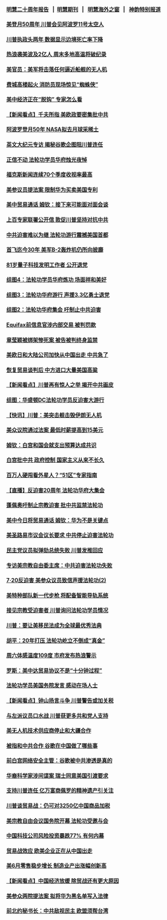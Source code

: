 #### [明慧二十周年报告](https://github.com/gfw-breaker/mh-reports/blob/master/README.md?t=07192020) &nbsp;&nbsp;|&nbsp;&nbsp;[明慧期刊](https://github.com/gfw-breaker/mh-qikan) &nbsp;&nbsp;|&nbsp;&nbsp; [明慧海外之窗](https://github.com/gfw-breaker/mh-news/blob/master/README.md?t=07192020) &nbsp;&nbsp;|&nbsp;&nbsp; [神韵特别报道](https://github.com/gfw-breaker/mh-news/blob/master/shenyun.md?t=07192020) 

#### [美登月50周年 川普会见阿波罗11号太空人](../pages/nsc412/n11396296.md?t=07192020) 

#### [川普执政头两年 数据显示边境死亡率下降](../pages/nsc412/n11396485.md?t=07192020) 

#### [热浪袭美波及2亿人 周末多地高温将破纪录](../pages/nsc412/n11396366.md?t=07192020) 

#### [美官员：美军将击落任何逼近船舰的无人机](../pages/nsc412/n11395844.md?t=07192020) 

#### [费城高楼起火 消防员现场惊见“蜘蛛侠”](../pages/nsc412/n11396040.md?t=07192020) 

#### [美中经济正在“脱钩” 专家怎么看](../pages/nsc412/n11396179.md?t=07192020) 

#### [【新闻看点】千夫所指 美欧政要密集批中共](../pages/nsc412/n11396069.md?t=07192020) 

#### [阿波罗登月50年 NASA拟去月球采稀土](../pages/nsc412/n11395775.md?t=07192020) 

#### [英文大纪元专访 揭秘谷歌企图阻川普连任](../pages/nsc412/n11395918.md?t=07192020) 

#### [正信不动 法轮功学员华府烛光夜悼](../pages/nsc412/n11396355.md?t=07192020) 

#### [福克斯新闻连续70个季度收视率最高](../pages/nsc412/n11395496.md?t=07192020) 

#### [美参议员提法案 限制华为买卖美国专利](../pages/nsc412/n11395833.md?t=07192020) 

#### [美中贸易通话 姆钦：接下来可能面对面会谈](../pages/nsc412/n11395747.md?t=07192020) 

#### [上百专家联署公开信 敦促川普坚持对抗中共](../pages/nsc412/n11394859.md?t=07192020) 

#### [中共迫害难以为继 法轮功游行震撼美国首都](../pages/nsc412/n11394281.md?t=07192020) 

#### [首飞迄今30年 美军B-2轰炸机仍所向披靡](../pages/nsc412/n11395211.md?t=07192020) 

#### [81岁量子科技发明工作者 公开退党](../pages/nsc412/n11394585.md?t=07192020) 

#### [组图4：法轮功学员华府炼功 场面祥和美好](../pages/nsc412/n11394709.md?t=07192020) 

#### [组图3：法轮功华府游行 声援3.3亿勇士退党](../pages/nsc412/n11394387.md?t=07192020) 

#### [组图2：法轮功华府集会 吁制止中共迫害](../pages/nsc412/n11394282.md?t=07192020) 

#### [Equifax前信息官涉内部交易 被判罚款](../pages/nsc412/n11394044.md?t=07192020) 

#### [章莹颖被绑架惨死案 被告被判终身监禁](../pages/nsc412/n11394066.md?t=07192020) 

#### [美欧日和大陆公司加快从中国出走 中共急了](../pages/nsc412/n11393790.md?t=07192020) 

#### [恢复贸易谈判后 中方进口大量美国高粱](../pages/nsc412/n11393905.md?t=07192020) 

#### [【新闻看点】川普再有惊人之举 揭开中共画皮](../pages/nsc412/n11393493.md?t=07192020) 

#### [组图：华盛顿DC法轮功学员反迫害大游行](../pages/nsc412/n11393926.md?t=07192020) 

#### [【快讯】川普：美突击舰击毁伊朗无人机](../pages/nsc412/n11393964.md?t=07192020) 

#### [美众议院通过法案 最低时薪提高到15美元](../pages/nsc412/n11393728.md?t=07192020) 

#### [姆钦：白宫和国会就支出预算达成共识](../pages/nsc412/n11393650.md?t=07192020) 

#### [白宫批中共 政府控制 国家主义从来不长久](../pages/nsc412/n11393496.md?t=07192020) 

#### [百万人硬闯看外星人？“51区”专家指南](../pages/nsc412/n11393001.md?t=07192020) 

#### [【直播】反迫害20周年 法轮功华府大集会](../pages/nsc412/n11386430.md?t=07192020) 

#### [蓬佩奥吁制止宗教迫害 批中共监禁法轮功](../pages/nsc412/n11393342.md?t=07192020) 

#### [美中今日将贸易通话 姆钦：华为不是关键点](../pages/nsc412/n11393282.md?t=07192020) 

#### [美圣路易市议会议长要求 中共停止迫害法轮功](../pages/nsc412/n11393251.md?t=07192020) 

#### [民主党议员拟弹劾总统失败 川普发推回应](../pages/nsc412/n11392717.md?t=07192020) 

#### [专访美宗教自由委主席：中共迫害法轮功失败](../pages/nsc412/n11391294.md?t=07192020) 

#### [7‧20反迫害 美参众议员致信声援法轮功(2)](../pages/nsc412/n11391822.md?t=07192020) 

#### [美特种部队新一代步枪 将配备智能导轨系统](../pages/nsc412/n11392071.md?t=07192020) 

#### [接见宗教受迫害者 川普询问法轮功学员情况](../pages/nsc412/n11391208.md?t=07192020) 

#### [川普：要让美移民法成为全球最优秀法典](../pages/nsc412/n11391947.md?t=07192020) 

#### [胡平：20年打压 法轮功屹立不倒成“真金”](../pages/nsc412/n11391900.md?t=07192020) 

#### [周六体感温度109度 市府发布热浪警示](../pages/nsc412/n11391893.md?t=07192020) 

#### [罗斯：美中达贸易协议不是“十分钟过程”](../pages/nsc412/n11391165.md?t=07192020) 

#### [法轮功学员美国务院发言 感动在场人士](../pages/nsc412/n11391241.md?t=07192020) 

#### [【新闻看点】钟山扬言斗争 川普警告或加关税](../pages/nsc412/n11390828.md?t=07192020) 

#### [与左派议员口水战 川普获更多共和党人支持](../pages/nsc412/n11390726.md?t=07192020) 

#### [美无人机技术供应商停止和大疆合作](../pages/nsc412/n11390783.md?t=07192020) 

#### [被指和中共合作 谷歌在中国做了哪些事](../pages/nsc412/n11390549.md?t=07192020) 

#### [前白宫网络安全主管：谷歌被中共渗透是真的](../pages/nsc412/n11390388.md?t=07192020) 

#### [华裔科学家涉间谍案 瑞士同意美国引渡要求](../pages/nsc412/n11389956.md?t=07192020) 

#### [支持川普连任 亿万富商佩罗的精神遗产引关注](../pages/nsc412/n11387101.md?t=07192020) 

#### [川普谈贸易战：仍可对3250亿中国商品加税](../pages/nsc412/n11389051.md?t=07192020) 

#### [美宗教自由会议国务院开幕 法轮功受邀与会](../pages/nsc412/n11388662.md?t=07192020) 

#### [中国科技公司风险投资暴跌77% 有何内幕](../pages/nsc412/n11387891.md?t=07192020) 

#### [贸易战效应 欧美企业正在从中国出走](../pages/nsc412/n11389015.md?t=07192020) 

#### [美6月零售稳步增长 制造业产出涨幅创新高](../pages/nsc412/n11388696.md?t=07192020) 

#### [【新闻看点】中国经济放缓 除贸战还有更大原因](../pages/nsc412/n11388640.md?t=07192020) 

#### [美参众两院提法案 拟将华为黑名单写入法律](../pages/nsc412/n11388762.md?t=07192020) 

#### [前北约秘书长：中共敌视民主 欧盟须帮台湾](../pages/nsc412/n11388719.md?t=07192020) 


